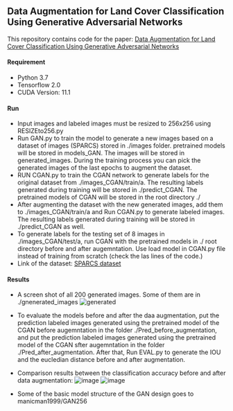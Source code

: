 ## Data Augmentation for Land Cover Classification Using Generative Adversarial Networks
This repository contains code for the paper: [Data Augmentation for Land Cover Classification Using Generative Adversarial Networks](https://github.com/csmember/data_aug)

#### Requirement
- Python 3.7
- Tensorflow 2.0
- CUDA Version: 11.1

#### Run
- Input images and labeled images must be resized to 256x256 using RESIZEto256.py
- Run GAN.py to train the model to generate a new images based on a dataset of images (SPARCS) stored in ./images folder. pretrained models will be stored in models_GAN. The images will be stored in generated_images. During the training process you can pick the generated images of the last epochs to augment the dataset.
- RUN CGAN.py to train the CGAN network to generate labels for the original dataset from ./images_CGAN/train/a. The resulting labels generated during training will be stored in ./predict_CGAN. The pretrained models of CGAN will be stored in the root directory ./
- After augmenting the dataset with the new generated images, add them to ./images_CGAN/train/a and Run CGAN.py to generate labeled images. The resulting labels generated during training will be stored in ./predict_CGAN as well.
- To generate labels for the testing set of 8 images in ./images_CGAN/test/a, run CGAN with the pretrained models in ./ root directory before and after augemntation. Use load model in CGAN.py file instead of training from scratch (check the las lines of the code.)
- Link of the dataset:
[SPARCS dataset](https://www.usgs.gov/core-science-systems/nli/landsat/spatial-procedures-automated-removal-cloud-and-shadow-sparcs)


#### Results
- A screen shot of all 200 generated images. Some of them are in ./gnenerated_images
![generated](https://user-images.githubusercontent.com/50513215/118514193-a6d39a80-b734-11eb-8894-bfd2e887ce8e.PNG)

- To evaluate the models before and after the daa augmentation, put the prediction labeled images generated using the pretrained model of the CGAN before augemntation in the folder ./Pred_before_augmentation, and put the prediction labeled images generated using the pretrained model of the CGAN sfter augemntation in the folder ./Pred_after_augmentation. After that, Run EVAL.py to generate the IOU and the eucledian distance before and after augmentation.

- Comparison results between the classification accuracy before and after data augmentation:
![image](https://user-images.githubusercontent.com/50513215/120845252-73807080-c568-11eb-8884-648ff34cead3.png)
![image](https://user-images.githubusercontent.com/50513215/120846205-b3942300-c569-11eb-843a-ee8f6bb914bf.png)




- Some of the basic model structure of the GAN design goes to manicman1999/GAN256 

